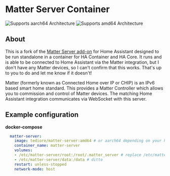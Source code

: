 # Matter Server Container

![Supports aarch64 Architecture][aarch64-shield]
![Supports amd64 Architecture][amd64-shield]

## About

This is a fork of the [Matter Server add-on](https://github.com/home-assistant/addons/tree/master/matter_server) for Home Assistant designed to be run standalone in a container for HA Container and HA Core. It runs and is able to be connected to Home Assistant via the Matter integration, but I don't have any Matter devices, so I can't confirm that this works. That's up to you to do and let me know if it doesn't!

Matter (formerly known as Connected Home over IP or CHIP) is an IPv6 based smart home standard. This provides a Matter Controller which allows you to commission and control of Matter devices. The matching Home Assistant integration communicates via WebSocket with this server.

[aarch64-shield]: https://img.shields.io/badge/aarch64-yes-green.svg
[amd64-shield]: https://img.shields.io/badge/amd64-yes-green.svg

## Example configuration
**docker-compose**

```yaml
  matter-server:
    image: tediore/matter-server:amd64 # or aarch64 depending on your host platform
    container_name: matter-server
    volumes:
    - /etc/matter-server/root:/root/.matter_server # replace /etc/matter-server with whatever path you want
    - /etc/matter-server/data:/data # ditto
    restart: unless-stopped
    network-mode: host
```